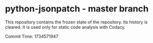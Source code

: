 # python-jsonpatch - master branch

This repository contains the frozen state of the repository.
Its history is cleared. It is used only for static code
analysis with Codacy.

Commit Time: 1734571947